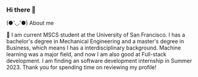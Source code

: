 ### Hi there 👋

(●'◡'●) About me

🧒
I am current MSCS student at the University of San Francisco. 
    I has a bachelor's degree in Mechanical Engineering and a master's degree in Business, which means I has a interdisciplinary background. Machine learning was a major field, and now I am also good at Full-stack development.
    I am finding an software development internship in Summer 2023. Thank you for spending time on reviewing my profile!


<!--
**Shelger/Shelger** is a ✨ _special_ ✨ repository because its `README.md` (this file) appears on your GitHub profile.

Here are some ideas to get you started:

- 🔭 I’m currently working on ...
- 🌱 I’m currently learning ...
- 👯 I’m looking to collaborate on ...
- 🤔 I’m looking for help with ...
- 💬 Ask me about ...
- 📫 How to reach me: ...
- 😄 Pronouns: ...
- ⚡ Fun fact: ...
-->
